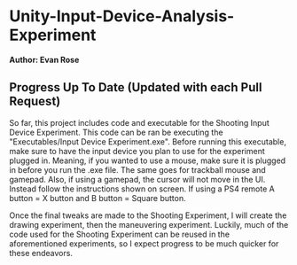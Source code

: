 # Unity-Input-Device-Analysis-Experiment

**Author: Evan Rose**

## Progress Up To Date (Updated with each Pull Request)

So far, this project includes code and executable for the Shooting Input Device Experiment. This code can be ran be executing the "Executables/Input Device Experiment.exe". Before running this executable, make sure to have the input device you plan to use for the experiment plugged in. Meaning, if you wanted to use a mouse, make sure it is plugged in before you run the .exe file. The same goes for trackball mouse and gamepad. Also, if using a gamepad, the cursor will not move in the UI. Instead follow the instructions shown on screen. If using a PS4 remote A button = X button and B button = Square button.

Once the final tweaks are made to the Shooting Experiment, I will create the drawing experiment, then the maneuvering experiment. Luckily, much of the code used for the Shooting Experiment can be reused in the aforementioned experiments, so I expect progress to be much quicker for these endeavors.

